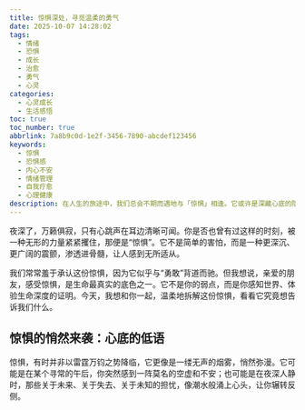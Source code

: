 ```yaml
---
title: 惊惧深处，寻觅温柔的勇气
date: 2025-10-07 14:28:02
tags:
  - 情绪
  - 恐惧
  - 成长
  - 治愈
  - 勇气
  - 心灵
categories:
  - 心灵成长
  - 生活感悟
toc: true
toc_number: true
abbrlink: 7a8b9c0d-1e2f-3456-7890-abcdef123456
keywords:
  - 惊惧
  - 恐惧感
  - 内心不安
  - 情绪管理
  - 自我疗愈
  - 心理健康
description: 在人生的旅途中，我们总会不期而遇地与「惊惧」相逢。它或许是深藏心底的隐忧，或许是突如其来的不安。本文将带你一同探索这份复杂的情绪，从被它笼罩的无力，到在其中寻觅微光，最终学会温柔地拥抱它，让每一次心跳的加速，都成为我们走向更深层自我的契机。
---
```


夜深了，万籁俱寂，只有心跳声在耳边清晰可闻。你是否也曾有过这样的时刻，被一种无形的力量紧紧攫住，那便是“惊惧”。它不是简单的害怕，而是一种更深沉、更广阔的震颤，渗透进骨髓，让人感到无所适从。

我们常常羞于承认这份惊惧，因为它似乎与“勇敢”背道而驰。但我想说，亲爱的朋友，感受惊惧，是生命最真实的底色之一。它不是你的弱点，而是你感知世界、体验生命深度的证明。今天，我想和你一起，温柔地拆解这份惊惧，看看它究竟想告诉我们什么。

## 惊惧的悄然来袭：心底的低语

惊惧，有时并非以雷霆万钧之势降临，它更像是一缕无声的烟雾，悄然弥漫。它可能是在某个寻常的午后，你突然感到一阵莫名的空虚和不安；也可能是在夜深人静时，那些关于未来、关于失去、关于未知的担忧，像潮水般涌上心头，让你辗转反侧。

那种感觉，就像是心口被一块无形的大石压着，呼吸变得有些沉重，思绪开始混乱，仿佛置身于一片迷雾之中，看不清前路，也找不到归途。我们试图抓住些什么，却发现一切都虚无缥缈。这种深层的无力感，往往比具体的恐惧更让人难以承受，因为它没有明确的敌人，只有一种弥漫全身的、对“失控”的本能抗拒。

我曾无数次体验过这种悄然来袭的惊惧。它不是因为某件具体的事情，而是对生命本身脆弱性的深刻体悟。它让我意识到，无论我们多么努力地去规划、去掌控，总有一些力量是我们无法触及的。这份认知，起初是令人沮丧的，甚至有些绝望。但正是这份沮丧，也为我们打开了一扇窗，去重新审视自己与世界的关系。

## 那些被惊惧笼罩的时刻：脆弱与真实

惊惧，往往在人生的关键节点，或是在我们最脆弱的时候，显露出它最真实的面貌。

当我们站在人生的十字路口，面对一个重大选择，是选择安稳还是冒险？是坚守旧有还是拥抱未知？那一刻，对“选错”的惊惧，对“失去”的惊惧，对“后悔”的惊惧，会像藤蔓一样缠绕住我们的心。我们害怕自己的决定会带来无法挽回的后果，害怕辜负他人的期待，更害怕辜负那个曾经充满憧憬的自己。

又或者，当我们深爱的人面临困境，或当我们自己遭遇突如其来的变故，那种对无常的惊惧，对生命脆弱的惊惧，会瞬间将我们击垮。我们感到自己的渺小，感到命运的不可预测。在那些时刻，泪水会不自觉地涌出，不是因为软弱，而是因为我们真真切切地感受到了生命的重量，感受到了爱与失去的深刻连接。

这些被惊惧笼罩的时刻，虽然痛苦，却也无比真实。它们剥去了我们伪装的坚强，让我们直面内心的脆弱。正是这份脆弱，让我们得以看见自己最深层的渴望和最珍视的东西。它提醒我们，我们是血肉之躯，有情感，会受伤，但同时，也拥有着无限的韧性和爱。

## 在惊惧中寻找微光：自我对话与接纳

面对惊惧，我们本能地想逃避、想压抑。但真正的解脱，往往始于直面。当惊惧来袭时，不妨停下来，深呼吸，问问自己：这份惊惧，它想告诉我什么？

或许，它在提醒你，是时候放慢脚步，倾听内心的声音了。或许，它在敦促你，去关注那些被你忽略已久的需求。又或许，它只是在告诉你，你是一个有血有肉、有情感的人，而感受这些，是完全正常的。

我发现，当我不去抗拒那份惊惧，而是允许它存在时，它反而会变得不那么强大。就像一个被拥抱的孩子，它会慢慢平静下来。我开始尝试与它对话，就像与一位老朋友交谈。我告诉自己：“是的，我现在感到很不安，很害怕。没关系，这种感觉会过去的。我在这里，我陪着自己。”

这种自我对话和接纳，是疗愈的第一步。它让我们从与惊惧的对抗中解脱出来，转而建立一种更温柔、更理解的关系。我们不再是惊惧的囚徒，而是它的观察者，甚至，是它的引导者。

## 拥抱不完美，与惊惧共舞：韧性与成长

最终，我们发现，惊惧并非全然是负面的。它像一面镜子，映照出我们内心深处最柔软的部分，也激发了我们最强大的韧性。每一次我们穿越惊惧的迷雾，都会变得更加清晰、更加坚定。

拥抱不完美，意味着我们接受生命中总会有不确定、有挑战、有我们无法掌控的部分。这意味着我们允许自己犯错，允许自己脆弱，允许自己不那么“完美”。当我们将这份不完美视为生命的一部分时，惊惧便不再是洪水猛兽，而更像是一位严厉的老师，教会我们成长。

与惊惧共舞，不是说我们不再感到害怕，而是我们学会了带着这份害怕，依然向前迈步。我们知道，即使前方是未知，我们也有能力去面对；即使会跌倒，我们也有勇气重新站起来。这份勇气，不是无所畏惧，而是明知有惧，却依然选择前行。

那些曾经让我们心惊胆战的经历，最终都成为了我们生命中最宝贵的财富。它们雕刻了我们的品格，磨砺了我们的意志，也让我们对生命有了更深刻的理解和更温柔的慈悲。我们学会了珍惜当下，学会了感恩每一次呼吸，学会了用更宽广的心去拥抱这个充满变数的世界。

亲爱的朋友，愿你我都能在惊惧深处，寻觅到那份温柔而坚韧的勇气，让每一次心跳的加速，都成为我们走向更深层自我的契机。